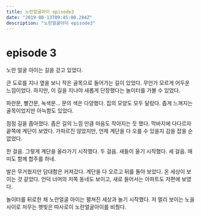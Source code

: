 ```yaml
---
title: 노란얼굴아이 episode3
date: "2019-08-13T09:45:00.284Z"
description: "노란얼굴아이 episode3"
---
```


# episode 3

노란 얼굴 아이는 길을 걷고 있었다.

큰 도로를 지나 옆을 보니 작은 골목으로 들어가는 길이 있었다. 무언가 모르게 어두운 느낌이었다. 하지만, 이 길을 지나야 새롭게 단장했다는 놀이터를 가볼 수 있었다.

파란문, 빨간문, 녹색문...
문의 색은 다양했다. 집의 모양도 모두 달랐다. 좁게 느껴지는 골목이었지만 아늑함도 있었다.

점점 길을 좁아졌다. 좁은 길의 느낌 만큼 마음도 작아지는 듯 했다. 막바지에 다다르자 끝쪽에 계단이 보였다. 가파르진 않았지만, 언제 계단을 다 오를 수 있을지 감을 잡을 순 없었다.

한 걸음. 그렇게 계단을 올라가기 시작했다. 두 걸음. 새들이 울기 시작했다.  세 걸음. 매미도 함께 합주를 하네.

발은 무거웠지만 담대함은 커져갔다. 계단을 다 오르고 뒤를 돌아 보았다. 온 세상이 보이는 것 같았다. 언덕 너머의 저쪽 동네도 보이고, 새로 들어서는 아파트도 저편에 보였다.

놀이터를 뒤로한 채 노란얼굴 아이는 펼쳐진 세상과 놀기 시작했다. 저 멀리 보이는 노을 사이로 저무는 햇빛은 따사로이 노란얼굴아이를 비췄다.
